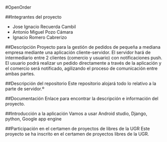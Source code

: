 #OpenOrder

##Integrantes del proyecto
- Jose Ignacio Recuerda Cambil
- Antonio Miguel Pozo Cámara
- Ignacio Romero Cabrerizo

##Descripción
Proyecto para la gestión de pedidos de pequeña a mediana empresa mediante una aplicación cliente-servidor. El servidor hará de intermediario entre 2 clientes (comercio y usuario) con notificaciones push. El usuario podrá realizar un pedido directamente a través de la aplicación y el comercio será notificado, agilizando el proceso de comunicación entre ambas partes.

##Descripción del repositorio
Este repositorio alojará todo lo relativo a la parte de servidor.º

##Documentación
Enlace para encontrar la descripción e información del proyecto.

##Introducción a la aplicación
Vamos a usar Android studio, Django, python, Google app engine

##Participación en el certamen de proyectos de libres de la UGR
Este proyecto se ha inscrito en el certamen de proyectos libres de la UGR.
